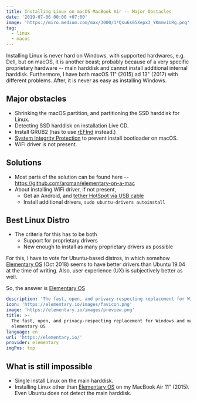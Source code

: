 ```yaml
---
title: Installing Linux on macOS MacBook Air -- Major Obstacles
date: '2019-07-06 00:00 +07:00'
image: 'https://miro.medium.com/max/3000/1*Qsu6s05Xepx3_YKmmviURg.png'
tag:
  - linux
  - macos
---
```


Installing Linux is never hard on Windows, with supported hardwares, e.g. Dell, but on macOS, it is another beast; probably because of a very specific proprietary hardware -- main harddisk and cannot install additional internal harddisk. Furthermore, I have both macOS 11" (2015) ad 13" (2017) with different problems. After, it is never as easy as installing Windows.

<!-- excerpt_separator -->

## Major obstacles

- Shrinking the macOS partition, and partitioning the SSD harddisk for Linux.
- Detecting SSD harddisk on installation Live CD.
- Install GRUB2 (has to use [rEFInd](https://www.rodsbooks.com/refind/installing.html) instead.)
- [System Integrity Protection](https://www.imore.com/how-turn-system-integrity-protection-macos) to prevent install bootloader on macOS.
- WiFi driver is not present.

## Solutions

- Most parts of the solution can be found here -- <https://github.com/aroman/elementary-on-a-mac>
- About installing WiFi driver, if not present,
  - Get an Android, and [tether HotSpot via USB cable](https://support.google.com/android/answer/9059108?hl=en)
  - Install additional drivers, `sudo ubuntu-drivers autoinstall`

## Best Linux Distro

- The criteria for this has to be both
  - Support for proprietary drivers
  - New enough to install as many proprietary drivers as possible

For this, I have to vote for Ubuntu-based distros, in which somehow [Elementary OS](https://elementary.io/) (Oct 2018) seems to have better drivers than Ubuntu 19.04 at the time of writing. Also, user experience (UX) is subjectively better as well.

So, the answer is [Elementary OS](https://elementary.io/)

```yaml link
description: 'The fast, open, and privacy-respecting replacement for Windows and macOS'
icon: 'https://elementary.io/images/favicon.png'
image: 'https://elementary.io/images/preview.png'
title: >-
  The fast, open, and privacy-respecting replacement for Windows and macOS ⋅
  elementary OS
language: en
url: 'https://elementary.io/'
provider: elementary
imgPos: top
```

## What is still impossible

- Single install Linux on the main harddisk.
- Installing Linux other than [Elementary OS](https://elementary.io/) on my MacBook Air 11" (2015). Even Ubuntu does not detect the main harddisk.
